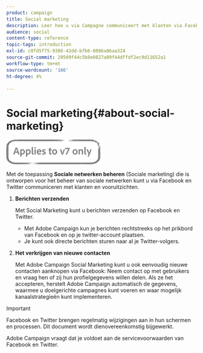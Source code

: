 ```yaml
---
product: campaign
title: Social marketing
description: Leer hoe u via Campagne communiceert met klanten via Facebook en Twitter.
audience: social
content-type: reference
topic-tags: introduction
exl-id: c8fd5f75-9386-42dd-bfb6-8086a86aa324
source-git-commit: 20509f44c5b8e0827a09f44dffdf2ec9d11652a1
workflow-type: tm+mt
source-wordcount: '166'
ht-degree: 4%

---
```


# Social marketing{#about-social-marketing}

![](../../assets/v7-only.svg)

Met de toepassing **Sociale netwerken beheren** (Sociale marketing) die is ontworpen voor het beheer van sociale netwerken kunt u via Facebook en Twitter communiceren met klanten en vooruitzichten.

1. **Berichten verzenden**

   Met Social Marketing kunt u berichten verzenden op Facebook en Twitter.

   * Met Adobe Campaign kun je berichten rechtstreeks op het prikbord van Facebook en op je twitter-account plaatsen.
   * Je kunt ook directe berichten sturen naar al je Twitter-volgers.

1. **Het verkrijgen van nieuwe contacten**

   Met Adobe Campaign Social Marketing kunt u ook eenvoudig nieuwe contacten aanknopen via Facebook: Neem contact op met gebruikers en vraag hen of zij hun profielgegevens willen delen. Als ze het accepteren, herstelt Adobe Campaign automatisch de gegevens, waarmee u doelgerichte campagnes kunt voeren en waar mogelijk kanaalstrategieën kunt implementeren.

>[!IMPORTANT]
>
>Facebook en Twitter brengen regelmatig wijzigingen aan in hun schermen en processen. Dit document wordt dienovereenkomstig bijgewerkt.
>
>Adobe Campaign vraagt dat je voldoet aan de servicevoorwaarden van Facebook en Twitter.
